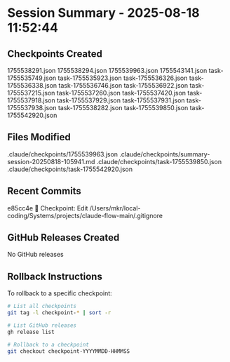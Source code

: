 # Session Summary - 2025-08-18 11:52:44

## Checkpoints Created
1755538291.json
1755538294.json
1755539963.json
1755543141.json
task-1755535749.json
task-1755535923.json
task-1755536326.json
task-1755536338.json
task-1755536746.json
task-1755536922.json
task-1755537215.json
task-1755537260.json
task-1755537420.json
task-1755537918.json
task-1755537929.json
task-1755537931.json
task-1755537938.json
task-1755538282.json
task-1755539850.json
task-1755542920.json

## Files Modified
.claude/checkpoints/1755539963.json
.claude/checkpoints/summary-session-20250818-105941.md
.claude/checkpoints/task-1755539850.json
.claude/checkpoints/task-1755542920.json

## Recent Commits
e85cc4e 🔖 Checkpoint: Edit /Users/mkr/local-coding/Systems/projects/claude-flow-main/.gitignore

## GitHub Releases Created
No GitHub releases

## Rollback Instructions
To rollback to a specific checkpoint:
```bash
# List all checkpoints
git tag -l checkpoint-* | sort -r

# List GitHub releases
gh release list

# Rollback to a checkpoint
git checkout checkpoint-YYYYMMDD-HHMMSS
```
